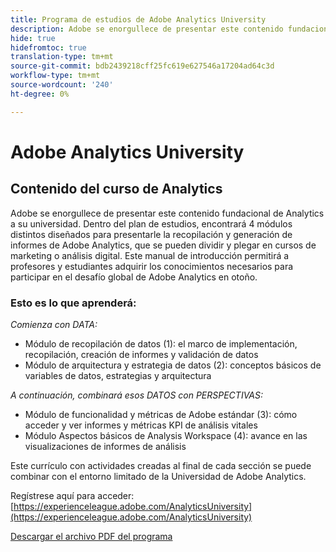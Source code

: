 ```yaml
---
title: Programa de estudios de Adobe Analytics University
description: Adobe se enorgullece de presentar este contenido fundacional de Analytics a su universidad. Dentro del plan de estudios, encontrará 4 módulos distintos diseñados para presentarle la recopilación y generación de informes de Adobe Analytics, que se pueden dividir y plegar en cursos de marketing o análisis digital. Este manual de introducción permitirá a profesores y estudiantes adquirir los conocimientos necesarios para participar en el desafío global de Adobe Analytics en otoño.
hide: true
hidefromtoc: true
translation-type: tm+mt
source-git-commit: bdb2439218cff25fc619e627546a17204ad64c3d
workflow-type: tm+mt
source-wordcount: '240'
ht-degree: 0%

---
```




# Adobe Analytics University

## Contenido del curso de Analytics

Adobe se enorgullece de presentar este contenido fundacional de Analytics a su universidad. Dentro del plan de estudios, encontrará 4 módulos distintos diseñados para presentarle la recopilación y generación de informes de Adobe Analytics, que se pueden dividir y plegar en cursos de marketing o análisis digital. Este manual de introducción permitirá a profesores y estudiantes adquirir los conocimientos necesarios para participar en el desafío global de Adobe Analytics en otoño.

### Esto es lo que aprenderá:

*Comienza con DATA:*

* Módulo de recopilación de datos (1): el marco de implementación, recopilación, creación de informes y validación de datos
* Módulo de arquitectura y estrategia de datos (2): conceptos básicos de variables de datos, estrategias y arquitectura

*A continuación, combinará esos DATOS con PERSPECTIVAS:*

* Módulo de funcionalidad y métricas de Adobe estándar (3): cómo acceder y ver informes y métricas KPI de análisis vitales
* Módulo Aspectos básicos de Analysis Workspace (4): avance en las visualizaciones de informes de análisis

Este currículo con actividades creadas al final de cada sección se puede combinar con el entorno limitado de la Universidad de Adobe Analytics.

Regístrese aquí para acceder: [https://experienceleague.adobe.com/AnalyticsUniversity](https://experienceleague.adobe.com/AnalyticsUniversity)


[Descargar el archivo PDF del programa](assets/Adobe-Analytics-Curriculum_2021.pdf)
